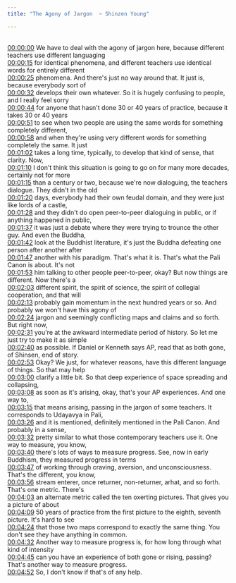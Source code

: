 ```yaml
---
title: "The Agony of Jargon  ~ Shinzen Young"

---
```

<br>[00:00:00](https://www.youtube.com/watch?v=5P9c57Kki00&t=0)   We have to deal with the agony of jargon here, because different teachers use different languaging 
<br>[00:00:15](https://www.youtube.com/watch?v=5P9c57Kki00&t=15)   for identical phenomena, and different teachers use identical words for entirely different 
<br>[00:00:25](https://www.youtube.com/watch?v=5P9c57Kki00&t=25)   phenomena. And there's just no way around that. It just is, because everybody sort of 
<br>[00:00:32](https://www.youtube.com/watch?v=5P9c57Kki00&t=32)   develops their own whatever. So it is hugely confusing to people, and I really feel sorry 
<br>[00:00:44](https://www.youtube.com/watch?v=5P9c57Kki00&t=44)   for anyone that hasn't done 30 or 40 years of practice, because it takes 30 or 40 years 
<br>[00:00:51](https://www.youtube.com/watch?v=5P9c57Kki00&t=51)   to see when two people are using the same words for something completely different, 
<br>[00:00:58](https://www.youtube.com/watch?v=5P9c57Kki00&t=58)   and when they're using very different words for something completely the same. It just 
<br>[00:01:02](https://www.youtube.com/watch?v=5P9c57Kki00&t=62)   takes a long time, typically, to develop that kind of sense, that clarity. Now, 
<br>[00:01:10](https://www.youtube.com/watch?v=5P9c57Kki00&t=70)   I don't think this situation is going to go on for many more decades, certainly not for more 
<br>[00:01:15](https://www.youtube.com/watch?v=5P9c57Kki00&t=75)   than a century or two, because we're now dialoguing, the teachers dialogue. They didn't in the old 
<br>[00:01:20](https://www.youtube.com/watch?v=5P9c57Kki00&t=80)   days, everybody had their own feudal domain, and they were just like lords of a castle, 
<br>[00:01:28](https://www.youtube.com/watch?v=5P9c57Kki00&t=88)   and they didn't do open peer-to-peer dialoguing in public, or if anything happened in public, 
<br>[00:01:37](https://www.youtube.com/watch?v=5P9c57Kki00&t=97)   it was just a debate where they were trying to trounce the other guy. And even the Buddha, 
<br>[00:01:42](https://www.youtube.com/watch?v=5P9c57Kki00&t=102)   look at the Buddhist literature, it's just the Buddha defeating one person after another after 
<br>[00:01:47](https://www.youtube.com/watch?v=5P9c57Kki00&t=107)   another with his paradigm. That's what it is. That's what the Pali Canon is about. It's not 
<br>[00:01:53](https://www.youtube.com/watch?v=5P9c57Kki00&t=113)   him talking to other people peer-to-peer, okay? But now things are different. Now there's a 
<br>[00:02:03](https://www.youtube.com/watch?v=5P9c57Kki00&t=123)   different spirit, the spirit of science, the spirit of collegial cooperation, and that will 
<br>[00:02:13](https://www.youtube.com/watch?v=5P9c57Kki00&t=133)   probably gain momentum in the next hundred years or so. And probably we won't have this agony of 
<br>[00:02:24](https://www.youtube.com/watch?v=5P9c57Kki00&t=144)   jargon and seemingly conflicting maps and claims and so forth. But right now, 
<br>[00:02:31](https://www.youtube.com/watch?v=5P9c57Kki00&t=151)   you're at the awkward intermediate period of history. So let me just try to make it as simple 
<br>[00:02:40](https://www.youtube.com/watch?v=5P9c57Kki00&t=160)   as possible. If Daniel or Kenneth says AP, read that as both gone, of Shinsen, end of story. 
<br>[00:02:53](https://www.youtube.com/watch?v=5P9c57Kki00&t=173)   Okay? We just, for whatever reasons, have this different language of things. So that may help 
<br>[00:03:00](https://www.youtube.com/watch?v=5P9c57Kki00&t=180)   clarify a little bit. So that deep experience of space spreading and collapsing, 
<br>[00:03:08](https://www.youtube.com/watch?v=5P9c57Kki00&t=188)   as soon as it's arising, okay, that's your AP experiences. And one way to, 
<br>[00:03:15](https://www.youtube.com/watch?v=5P9c57Kki00&t=195)   that means arising, passing in the jargon of some teachers. It corresponds to Udayavya in Pali, 
<br>[00:03:26](https://www.youtube.com/watch?v=5P9c57Kki00&t=206)   and it is mentioned, definitely mentioned in the Pali Canon. And probably in a sense, 
<br>[00:03:32](https://www.youtube.com/watch?v=5P9c57Kki00&t=212)   pretty similar to what those contemporary teachers use it. One way to measure, you know, 
<br>[00:03:40](https://www.youtube.com/watch?v=5P9c57Kki00&t=220)   there's lots of ways to measure progress. See, now in early Buddhism, they measured progress in terms 
<br>[00:03:47](https://www.youtube.com/watch?v=5P9c57Kki00&t=227)   of working through craving, aversion, and unconsciousness. That's the different, you know, 
<br>[00:03:56](https://www.youtube.com/watch?v=5P9c57Kki00&t=236)   stream enterer, once returner, non-returner, arhat, and so forth. That's one metric. There's 
<br>[00:04:03](https://www.youtube.com/watch?v=5P9c57Kki00&t=243)   an alternate metric called the ten oxerting pictures. That gives you a picture of about 
<br>[00:04:09](https://www.youtube.com/watch?v=5P9c57Kki00&t=249)   50 years of practice from the first picture to the eighth, seventh picture. It's hard to see 
<br>[00:04:24](https://www.youtube.com/watch?v=5P9c57Kki00&t=264)   that those two maps correspond to exactly the same thing. You don't see they have anything in common. 
<br>[00:04:32](https://www.youtube.com/watch?v=5P9c57Kki00&t=272)   Another way to measure progress is, for how long through what kind of intensity 
<br>[00:04:45](https://www.youtube.com/watch?v=5P9c57Kki00&t=285)   can you have an experience of both gone or rising, passing? That's another way to measure progress. 
<br>[00:04:52](https://www.youtube.com/watch?v=5P9c57Kki00&t=292)   So, I don't know if that's of any help. 
<br>